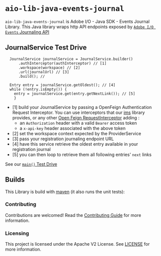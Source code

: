 
# `aio-lib-java-events-journal`

`aio-lib-java-events-journal` is Adobe I/O - Java SDK - Events Journal Library.
This Java library wraps http API endpoints exposed 
by [`Adobe I/O Events` Journaling API](https://www.adobe.io/apis/experienceplatform/events/docs.html#!adobedocs/adobeio-events/master/api/journaling_api.md)


## JournalService Test Drive

      JournalService journalService = JournalService.builder()
          .authInterceptor(authInterceptor) // [1]
          .workspace(workspace) // [2]
          .url(journalUrl) // [3]
          .build(); //

      Entry entry = journalService.getOldest(); // [4]
      while (!entry.isEmpty()) {
        entry = journalService.get(entry.getNextLink()); // [5]
        }

 * [1] build your JournalService by passing a OpenFeign Authentication Request Interceptor.
 You can use interceptors that our [ims](../ims) library provides,
 or any other [Open Feign RequestInterceptor](https://github.com/OpenFeign/feign#request-interceptors)
 adding :
   * an `Authorization` header with a valid `Bearer` access token
   * a `x-api-key` header associated with the above token
 * [2] set the workspace context expected by the ProviderService
 * [3] pass your registration journaling endpoint URL 
 * [4] have this service retrieve the oldest entry available in your registration journal 
 * [5] you can then loop to retrieve them all following entries' `next` links
 
See our [`main()` Test Drive](./src/test/java/com/adobe/event/journal/JournalServiceTestDrive.java)
 

## Builds

This Library is build with [maven](https://maven.apache.org/) (it also runs the unit tests):

### Contributing

Contributions are welcomed! Read the [Contributing Guide](../.github/CONTRIBUTING.md) for more information.

### Licensing

This project is licensed under the Apache V2 License. See [LICENSE](../LICENSE.md) for more information.

  
